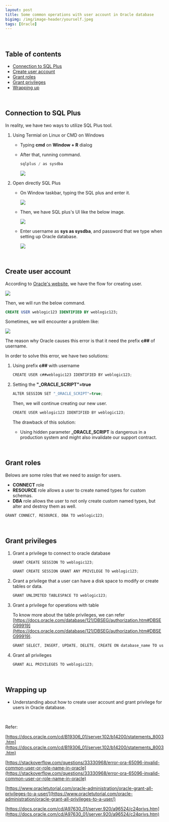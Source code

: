 ```yaml
---
layout: post
title: Some common operations with user account in Oracle database
bigimg: /img/image-header/yourself.jpeg
tags: [Oracle]
---
```




<br>

## Table of contents
- [Connection to SQL Plus](#connection-to-sql-plus)
- [Create user account](#create-user-account)
- [Grant roles](#grant-roles)
- [Grant privileges](#grant-privileges)
- [Wrapping up](#wrapping-up)


<br>

## Connection to SQL Plus

In reality, we have two ways to utilize SQL Plus tool.
1. Using Termial on Linux or CMD on Windows

    - Typing **cmd** on **Window + R** dialog

    - After that, running command.

        ```java
        sqlplus / as sysdba
        ```

        ![](../img/oracle/12c/open-sql-plus-3.png)

2. Open directly SQL Plus

    - On Window taskbar, typing the SQL plus and enter it.

        ![](../img/oracle/12c/open-sql-plus.png)

    - Then, we have SQL plus's UI like the below image.

        ![](../img/oracle/12c/open-sql-plus-1.png)

    - Enter username as **sys as sysdba**, and password that we type when setting up Oracle database.

        ![](../img/oracle/12c/open-sql-plus-2.png)
        
<br>

## Create user account

According to [Oracle's website](https://docs.oracle.com/cd/B19306_01/server.102/b14200/statements_8003.htm), we have the flow for creating user.

![](../img/oracle/12c/create_user.gif)

Then, we will run the below command.

```sql
CREATE USER weblogic123 IDENTIFIED BY weblogic123;
```

Sometimes, we will encounter a problem like:

![](../img/oracle/12c/error-create-user.png)

The reason why Oracle causes this error is that it need the prefix **c##** of username.

In order to solve this error, we have two solutions:
1. Using prefix **c##** with username

    ```java
    CREATE USER c##weblogic123 IDENTIFIED BY weblogic123;
    ```

2. Setting the **"_ORACLE_SCRIPT"=true**

    ```java
    ALTER SESSION SET "_ORACLE_SCRIPT"=true;
    ```

    Then, we will continue creating our new user.

    ```java
    CREATE USER weblogic123 IDENTIFIED BY weblogic123;
    ```

    The drawback of this solution:
    - Using hidden parameter **_ORACLE_SCRIPT** is dangerous in a production system and might also invalidate our support contract.

<br>

## Grant roles

Belows are some roles that we need to assign for users.
- **CONNECT** role
- **RESOURCE** role allows a user to create named types for custom schemas.
- **DBA** role allows the user to not only create custom named types, but alter and destroy them as well.

```java
GRANT CONNECT, RESOURCE, DBA TO weblogic123;
```

<br>

## Grant privileges

1. Grant a privilege to connect to oracle database

    ```java
    GRANT CREATE SESSION TO weblogic123;

    GRANT CREATE SESSION GRANT ANY PRIVILEGE TO weblogic123;
    ```

2. Grant a privilege that a user can have a disk space to modify or create tables or data.

    ```java
    GRANT UNLIMITED TABLESPACE TO weblogic123;
    ```

3. Grant a privilege for operations with table

    To know more about the table privileges, we can refer [https://docs.oracle.com/database/121/DBSEG/authorization.htm#DBSEG99919](https://docs.oracle.com/database/121/DBSEG/authorization.htm#DBSEG99919).

    ```java
    GRANT SELECT, INSERT, UPDATE, DELETE, CREATE ON database_name TO username;
    ```

4. Grant all privileges

    ```java
    GRANT ALL PRIVILEGES TO weblogic123;
    ```

<br>

## Wrapping up

- Understanding about how to create user account and grant privilege for users in Oracle database.

<br>

Refer:

[https://docs.oracle.com/cd/B19306_01/server.102/b14200/statements_8003.htm](https://docs.oracle.com/cd/B19306_01/server.102/b14200/statements_8003.htm)

[https://stackoverflow.com/questions/33330968/error-ora-65096-invalid-common-user-or-role-name-in-oracle](https://stackoverflow.com/questions/33330968/error-ora-65096-invalid-common-user-or-role-name-in-oracle)

[https://www.oracletutorial.com/oracle-administration/oracle-grant-all-privileges-to-a-user/](https://www.oracletutorial.com/oracle-administration/oracle-grant-all-privileges-to-a-user/)

[https://docs.oracle.com/cd/A97630_01/server.920/a96524/c24privs.htm](https://docs.oracle.com/cd/A97630_01/server.920/a96524/c24privs.htm)